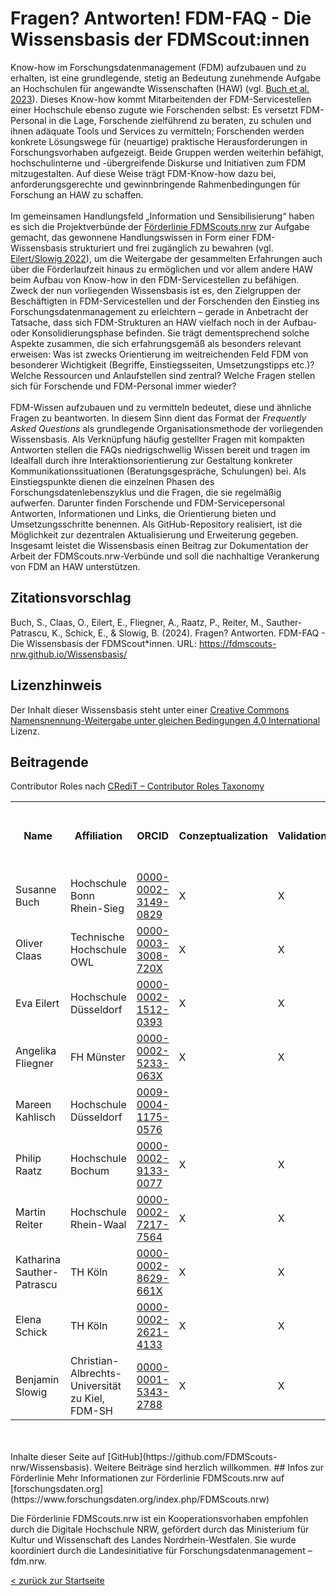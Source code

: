 

# Fragen? Antworten! FDM-FAQ - Die Wissensbasis der FDMScout:innen

Know-how im Forschungsdatenmanagement (FDM) aufzubauen und zu erhalten, ist eine grundlegende, stetig an Bedeutung zunehmende Aufgabe an Hochschulen für angewandte Wissenschaften (HAW) (vgl. [Buch et al. 2023](http://www.doi.org/10.5281/zenodo.7886667)). Dieses Know-how kommt Mitarbeitenden der FDM-Servicestellen einer Hochschule ebenso zugute wie Forschenden selbst: Es versetzt FDM-Personal in die Lage, Forschende zielführend zu beraten, zu schulen und ihnen adäquate Tools und Services zu vermitteln; Forschenden werden konkrete Lösungswege für (neuartige) praktische Herausforderungen in Forschungsvorhaben aufgezeigt. Beide Gruppen werden weiterhin befähigt, hochschulinterne und -übergreifende Diskurse und Initiativen zum FDM mitzugestalten. Auf diese Weise trägt FDM-Know-how dazu bei, anforderungsgerechte und gewinnbringende Rahmenbedingungen für Forschung an HAW zu schaffen.
<br>
<br>
Im gemeinsamen Handlungsfeld „Information und Sensibilisierung“ haben es sich die Projektverbünde der [Förderlinie FDMScouts.nrw](https://www.forschungsdaten.org/index.php/FDMScouts.nrw) zur Aufgabe gemacht, das gewonnene Handlungswissen in Form einer FDM-Wissensbasis strukturiert und frei zugänglich zu bewahren (vgl. [Eilert/Slowig 2022](https://doi.org/10.5281/zenodo.6497586)), um die Weitergabe der gesammelten Erfahrungen auch über die Förderlaufzeit hinaus zu ermöglichen und vor allem andere HAW beim Aufbau von Know-how in den FDM-Servicestellen zu befähigen. Zweck der nun vorliegenden Wissensbasis ist es, den Zielgruppen der Beschäftigten in FDM-Servicestellen und der Forschenden den Einstieg ins Forschungsdatenmanagement zu erleichtern – gerade in Anbetracht der Tatsache, dass sich FDM-Strukturen an HAW vielfach noch in der Aufbau- oder Konsolidierungsphase befinden. Sie trägt dementsprechend solche Aspekte zusammen, die sich erfahrungsgemäß als besonders relevant erweisen: Was ist zwecks Orientierung im weitreichenden Feld FDM von besonderer Wichtigkeit (Begriffe, Einstiegsseiten, Umsetzungstipps etc.)? Welche Ressourcen und Anlaufstellen sind zentral? Welche Fragen stellen sich für Forschende und FDM-Personal immer wieder?
<br>
<br>
FDM-Wissen aufzubauen und zu vermitteln bedeutet, diese und ähnliche Fragen zu beantworten. In diesem Sinn dient das Format der *Frequently Asked Questions* als grundlegende Organisationsmethode der vorliegenden Wissensbasis. Als Verknüpfung häufig gestellter Fragen mit kompakten Antworten stellen die FAQs niedrigschwellig Wissen bereit und tragen im Idealfall durch ihre Interaktionsorientierung zur Gestaltung konkreter Kommunikationssituationen (Beratungsgespräche, Schulungen) bei. Als Einstiegspunkte dienen die einzelnen Phasen des Forschungsdatenlebenszyklus und die Fragen, die sie regelmäßig aufwerfen. Darunter finden Forschende und FDM-Servicepersonal Antworten, Informationen und Links, die Orientierung bieten und Umsetzungsschritte benennen. Als GitHub-Repository realisiert, ist die Möglichkeit zur dezentralen Aktualisierung und Erweiterung gegeben.
Insgesamt leistet die Wissensbasis einen Beitrag zur Dokumentation der Arbeit der FDMScouts.nrw-Verbünde und soll die nachhaltige Verankerung von FDM an HAW unterstützen.

## Zitationsvorschlag
Buch, S., Claas, O., Eilert, E., Fliegner, A., Raatz, P., Reiter, M., Sauther-Patrascu, K., Schick, E., & Slowig, B. (2024). Fragen? Antworten. FDM-FAQ - Die Wissensbasis der FDMScout*innen. URL: https://fdmscouts-nrw.github.io/Wissensbasis/

## Lizenzhinweis
Der Inhalt  dieser Wissensbasis steht unter einer [Creative Commons Namensnennung-Weitergabe unter gleichen Bedingungen 4.0 International](https://creativecommons.org/licenses/by/4.0/legalcode) Lizenz.

## Beitragende
Contributor Roles nach [CRediT – Contributor Roles Taxonomy](https://credit.niso.org/)

<table>
  <tr>
    <th>Name</th>
    <th>Affiliation</th>
    <th>ORCID</th>
    <th>Conzeptualization</th>
    <th>Validation</th>
    <th>Visualization</th>
    <th>Writing - original draft</th>
    <th>Writing - review & editing</th>
  </tr>
  <tr>
    <td>Susanne Buch</td>
    <td>Hochschule Bonn Rhein-Sieg</td>
    <td><a href="https://orcid.org/0000-0002-3149-0829">0000-0002-3149-0829</a></td>
    <td>X</td>
    <td>X</td>
    <td>X</td>
    <td>X</td>
    <td>X</td>
  </tr>
  <tr>
    <td>Oliver Claas</td>
    <td>Technische Hochschule OWL </td>
    <td><a href="https://orcid.org/0000-0003-3008-720X">0000-0003-3008-720X</a></td>
    <td>X</td>
    <td>X</td>
    <td> </td>
    <td>X</td>
    <td>X</td>
  </tr>
  <tr>
    <td>Eva Eilert</td>
    <td>Hochschule Düsseldorf </td>
    <td><a href="https://orcid.org/0000-0002-1512-0393">0000-0002-1512-0393</a></td>
    <td>X</td>
    <td>X</td>
    <td>X</td>
    <td>X</td>
    <td>X</td>
  </tr>
  <tr>
    <td>Angelika Fliegner</td>
    <td>FH Münster</td>
    <td><a href="https://orcid.org/0000-0002-5233-063X">0000-0002-5233-063X</a></td>
    <td>X</td>
    <td>X</td>
    <td> </td>
    <td>X</td>
    <td>X</td>
  </tr>
  <tr>
    <td>Mareen Kahlisch</td>
    <td>Hochschule Düsseldorf</td>
    <td><a href="https://orcid.org/0009-0004-1175-0576">0009-0004-1175-0576</a></td>
    <td> </td>
    <td> </td>
    <td> </td>
    <td> </td>
    <td>X</td>
  </tr>
  <tr>
    <td>Philip Raatz</td>
    <td>Hochschule Bochum</td>
    <td><a href="https://orcid.org/0000-0002-9133-0077">0000-0002-9133-0077</a></td>
    <td>X</td>
    <td>X</td>
    <td> </td>
    <td>X</td>
    <td>X</td>
  </tr>
  <tr>
    <td>Martin Reiter</td>
    <td>Hochschule Rhein-Waal </td>
    <td><a href="https://orcid.org/0000-0002-7217-7564">0000-0002-7217-7564</a></td>
    <td>X</td>
    <td>X</td>
    <td> </td>
    <td>X</td>
    <td>X</td>
  </tr>
  <tr>
    <td>Katharina Sauther-Patrascu</td>
    <td>TH Köln</td>
    <td><a href="https://orcid.org/0000-0002-8629-661X">0000-0002-8629-661X</a></td>
    <td>X</td>
    <td>X</td>
    <td> </td>
    <td>X</td>
    <td>X</td>
  </tr>
  <tr>
    <td>Elena Schick</td>
    <td>TH Köln</td>
    <td><a href="https://orcid.org/0000-0002-2621-4133">0000-0002-2621-4133</a></td>
    <td>X</td>
    <td>X</td>
    <td> </td>
    <td>X</td>
    <td>X</td>
  </tr>
  <tr>
    <td>Benjamin Slowig</td>
    <td>Christian-Albrechts-Universität zu Kiel, FDM-SH</td>
    <td><a href="https://orcid.org/0000-0001-5343-2788">0000-0001-5343-2788</a></td>
    <td>X</td>
    <td>X</td>
    <td> </td>
    <td></td>
    <td>X</td>
  </tr>
</table>

<br>
<br>
Inhalte dieser Seite auf [GitHub](https://github.com/FDMScouts-nrw/Wissensbasis). Weitere Beiträge sind herzlich willkommen.
## Infos zur Förderlinie
Mehr Informationen zur Förderlinie FDMScouts.nrw auf [forschungsdaten.org](https://www.forschungsdaten.org/index.php/FDMScouts.nrw)

Die Förderlinie FDMScouts.nrw ist ein Kooperationsvorhaben empfohlen durch die Digitale Hochschule NRW, gefördert durch das Ministerium für Kultur und Wissenschaft des Landes Nordrhein-Westfalen. Sie wurde koordiniert durch die Landesinitiative für Forschungsdatenmanagement – fdm.nrw.
<br>

[< zurück zur Startseite](README.md)
<br>
